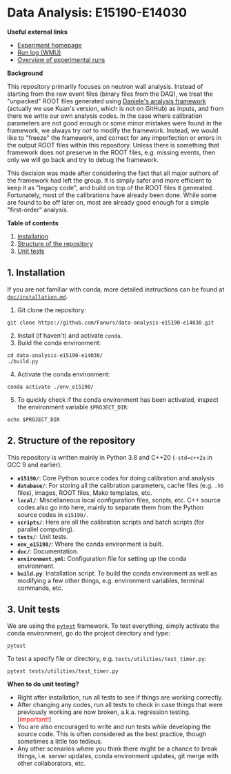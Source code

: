 # Data Analysis: E15190-E14030
**Useful external links**
- [Experiment homepage](https://groups.nscl.msu.edu/hira/15190-14030/index.htm)
- [Run log (WMU)](http://neutronstar.physics.wmich.edu/runlog/index.php?op=list)
- [Overview of experimental runs](https://groups.nscl.msu.edu/hira/fanurs/progress/20210615.html)

**Background**

This repository primarily focuses on neutron wall analysis. Instead of starting from the raw event files (binary files from the DAQ), we treat the "unpacked" ROOT files generated using [Daniele's analysis framework](https://github.com/nscl-hira/E15190-Unified-Analysis-Framework) (actually we use Kuan's version, which is not on GitHub) as inputs, and from there we write our own analysis codes. In the case where calibration parameters are not good enough or some minor mistakes were found in the framework, we always try *not* to modify the framework. Instead, we would like to "freeze" the framework, and correct for any imperfection or errors in the output ROOT files within this repository. Unless there is something that framework does not preserve in the ROOT files, e.g. missing events, then only we will go back and try to debug the framework.

This decision was made after considering the fact that all major authors of the framework had left the group. It is simply safer and more efficient to keep it as "legacy code", and build on top of the ROOT files it generated. Fortunately, most of the calibrations have already been done. While some are found to be off later on, most are already good enough for a simple "first-order" analysis.

**Table of contents**
1. [Installation](#installation)
1. [Structure of the repository](#structure-of-the-repository)
1. [Unit tests](#unit-tests)

## 1. Installation
If you are not familiar with conda, more detailed instructions can be found at [`doc/installation.md`](doc/installation.md).
1. Git clone the repository:
```console
git clone https://github.com/Fanurs/data-analysis-e15190-e14030.git
```
2. Install (if haven't) and activate `conda`.
3. Build the conda environment:
```console
cd data-analysis-e15190-e14030/
./build.py
```
4. Activate the conda environment:
```console
conda activate ./env_e15190/
```
5. To quickly check if the conda environment has been activated, inspect the environment variable `$PROJECT_DIR`:
```console
echo $PROJECT_DIR
```

## 2. Structure of the repository
This repository is written mainly in Python 3.8 and C++20 (`-std=c++2a` in GCC 9 and earlier).
- **`e15190/`**: Core Python source codes for doing calibration and analysis
- **`database/`**: For storing all the calibration parameters, cache files (e.g. `.h5` files), images, ROOT files, Mako templates, etc.
- **`local/`**: Miscellaneous local configuration files, scripts, etc. C++ source codes also go into here, mainly to separate them from the Python source codes in `e15190/`.
- **`scripts/`**: Here are all the calibration scripts and batch scripts (for parallel computing).
- **`tests/`**: Unit tests.
- **`env_e15190/`**: Where the conda environment is built.
- **`doc/`**: Documentation.
- **`environment.yml`**: Configuration file for setting up the conda environment.
- **`build.py`**: Installation script. To build the conda environment as well as modifying a few other things, e.g. environment variables, terminal commands, etc.

## 3. Unit tests
We are using the [`pytest`](https://docs.pytest.org/) framework. To test everything, simply activate the conda environment, go do the project directory and type:
```console
pytest
```
To test a specify file or directory, e.g. `tests/utilities/test_timer.py`:
```console
pytest tests/utilities/test_timer.py
```

**When to do unit testing?**
* Right after installation, run all tests to see if things are working correctly.
* After changing any codes, run all tests to check in case things that were previously working are now broken, a.k.a. regression testing. [<span style="color: red;">Important!</span>]
* You are also encouraged to write and run tests *while* developing the source code. This is often considered as the best practice, though sometimes a little too tedious.
* Any other scenarios where you think there might be a chance to break things, i.e. server updates, conda environment updates, git merge with other collaborators, etc.
